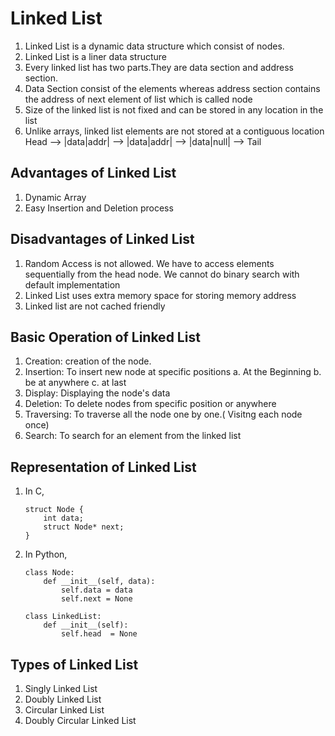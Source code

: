 # Linked List
1. Linked List is a dynamic data structure which consist of nodes.
2. Linked List is a liner data structure
3. Every linked list has two parts.They are data section and address section.
4. Data Section consist of the elements whereas address section contains the address of next element of list which is called node
5. Size of the linked list is not fixed and can be stored in any location in the list
6. Unlike arrays, linked list elements are not stored at a contiguous location
Head --> |data|addr| --> |data|addr| --> |data|null| --> Tail 

## Advantages of Linked List
1. Dynamic Array
2. Easy Insertion and Deletion process

## Disadvantages of Linked List
1. Random Access is not allowed. We have to access elements sequentially from the head node. We cannot do binary search with default implementation
2. Linked List uses extra memory space for storing memory address
3. Linked list are not cached friendly

## Basic Operation of Linked List
1. Creation: creation of the node.
2. Insertion: To insert new node at specific positions
    a. At the Beginning
    b. be at anywhere
    c. at last
3. Display: Displaying the node's data
4. Deletion: To delete nodes from specific position or anywhere
5. Traversing: To traverse all the node one by one.( Visitng each node once)
6. Search: To search for an element from the linked list


## Representation of Linked List
1. In C,
    ```
    struct Node {
        int data;
        struct Node* next;
    }

2. In Python,
    ```
    class Node:
        def __init__(self, data):
            self.data = data
            self.next = None
    
    class LinkedList:
        def __init__(self):
            self.head  = None

## Types of Linked List
1. Singly Linked List
2. Doubly Linked List
3. Circular Linked List
4. Doubly Circular Linked List



